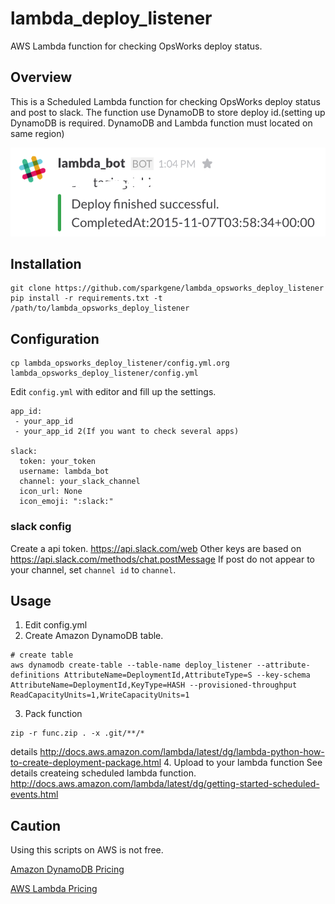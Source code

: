 # lambda_deploy_listener
AWS Lambda function for checking OpsWorks deploy status.

## Overview

This is a Scheduled Lambda function for checking OpsWorks deploy status and post to slack.
The function use DynamoDB to store deploy id.(setting up DynamoDB is required. DynamoDB and Lambda function must located on same region)

![slack post image](https://raw.githubusercontent.com/sparkgene/lambda_opsworks_deploy_listener/master/slack_post_image.png)

## Installation

```
git clone https://github.com/sparkgene/lambda_opsworks_deploy_listener
pip install -r requirements.txt -t /path/to/lambda_opsworks_deploy_listener
```

## Configuration

```
cp lambda_opsworks_deploy_listener/config.yml.org lambda_opsworks_deploy_listener/config.yml
```

Edit `config.yml` with editor and fill up the settings.

```
app_id:
 - your_app_id
 - your_app_id 2(If you want to check several apps)

slack:
  token: your_token
  username: lambda_bot
  channel: your_slack_channel
  icon_url: None
  icon_emoji: ":slack:"
```

### slack config

Create a api token. https://api.slack.com/web
Other keys are based on https://api.slack.com/methods/chat.postMessage
If post do not appear to your channel, set `channel id` to `channel`.

## Usage

1. Edit config.yml
2. Create Amazon DynamoDB table.

  ``` shell
  # create table
  aws dynamodb create-table --table-name deploy_listener --attribute-definitions AttributeName=DeploymentId,AttributeType=S --key-schema AttributeName=DeploymentId,KeyType=HASH --provisioned-throughput ReadCapacityUnits=1,WriteCapacityUnits=1
  ```
3. Pack function

  ``` shell
  zip -r func.zip . -x .git/**/*
  ```
  details
  http://docs.aws.amazon.com/lambda/latest/dg/lambda-python-how-to-create-deployment-package.html
4. Upload to your lambda function
  See details createing scheduled lambda function.
  http://docs.aws.amazon.com/lambda/latest/dg/getting-started-scheduled-events.html

## Caution

Using this scripts on AWS is not free.

[Amazon DynamoDB Pricing](https://aws.amazon.com/dynamodb/pricing/)

[AWS Lambda Pricing](https://aws.amazon.com/lambda/pricing/)
